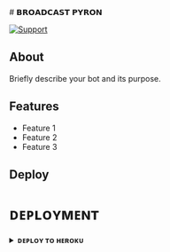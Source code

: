 
</details>
# 𝗕𝗥𝗢𝗔𝗗𝗖𝗔𝗦𝗧 𝗣𝗬𝗥𝗢𝗡






[![Support](https://img.shields.io/badge/Support-Telegram-blue)](https://t.me/BWANDARLOK)

## About

Briefly describe your bot and its purpose.

## Features

- Feature 1
- Feature 2
- Feature 3

## Deploy

# ᴅᴇᴘʟᴏʏᴍᴇɴᴛ


<details>
<summary><b>ᴅᴇᴘʟᴏʏ ᴛᴏ ʜᴇʀᴏᴋᴜ</b></summary>
<br>

[![Deploy](https://www.herokucdn.com/deploy/button.svg)](https://dashboard.heroku.com/new?template=https://github.com/PRADHAN474/BROADCAST)
  
You can deploy this bot on Heroku using the Heroku Deploy button above. Make sure to set the required environment variables.

## Usage

- `/start`: Start the bot.
- `/broadcast [message]`: Broadcast a message to all joined chats and users.
- `/stats`: Display statistics about the bot's chats and users.
- `/help`: Display a list of available commands with their usages and features.

## Environment Variables

- `SESSION`: Your Pyrogram session string.
- `SUDO_USERS`: Space-separated list of user IDs who can control the bot.

## Credits

Give credit to any libraries, tools, or resources you used to create your bot.

## License

This project is licensed under the MIT License - see the [LICENSE](LICENSE) file for details.

